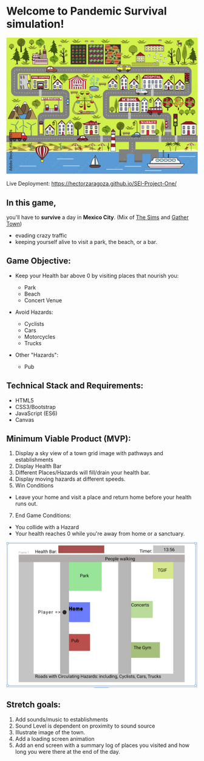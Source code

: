 # Welcome to **Pandemic Survival simulation!**

![Cartoon Town](Misc/pantown.JPG)

Live Deployment: https://hectorzaragoza.github.io/SEI-Project-One/

## In this game,
you'll have to **survive** a day in **Mexico City**. (Mix of [The Sims](https://www.youtube.com/watch?v=qqjqPheQvSU) and [Gather Town](https://www.youtube.com/watch?v=8orexZsFRxs))

* evading crazy traffic
* keeping yourself alive to visit a park, the beach, or a bar.

## Game Objective:
* Keep your Health bar above 0 by visiting places that nourish you: 
    - Park
    - Beach
    - Concert Venue
* Avoid Hazards:
    - Cyclists
    - Cars
    - Motorcycles
    - Trucks

* Other "Hazards":
    - Pub

## Technical Stack and Requirements:
* HTML5
* CSS3/Bootstrap
* JavaScript (ES6)
* Canvas

## Minimum Viable Product (MVP):

1. Display a sky view of a town grid image with pathways and establishments
2. Display Health Bar
3. Different Places/Hazards will fill/drain your health bar. 
4. Display moving hazards at different speeds.
6. Win Conditions
- Leave your home and visit a place and return home before your health runs out.
7. End Game Conditions: 
- You collide with a Hazard
- Your health reaches 0 while you're away from home or a sanctuary.

![Wireframe](Misc/placeWireframe.JPG)

## Stretch goals:
1. Add sounds/music to establishments
2. Sound Level is dependent on proximity to sound source
3. Illustrate image of the town.
4. Add a loading screen animation
5. Add an end screen with a summary log of places you visited and how long you were there at the end of the day.
